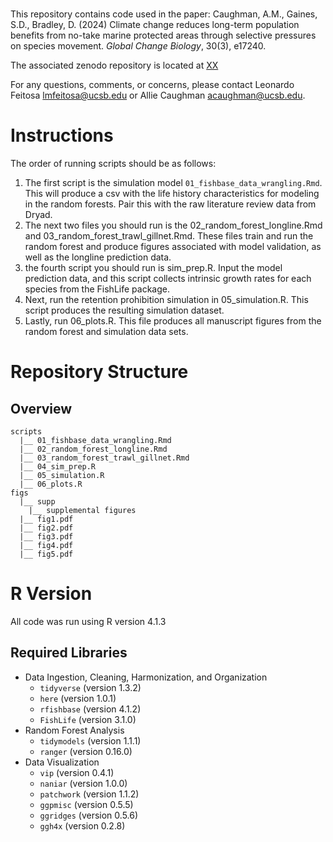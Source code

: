 # 

This repository contains code used in the paper: Caughman, A.M., Gaines, S.D., Bradley, D. (2024) Climate change reduces long-term population benefits from no-take marine protected areas through selective pressures on species movement. _Global Change Biology_, 30(3), e17240.

The associated zenodo repository is located at [XX](https://doi.org/10.5281/zenodo.14928150)

For any questions, comments, or concerns, please contact Leonardo Feitosa [lmfeitosa@ucsb.edu](lmfeitosa@ucsb.edu) or Allie Caughman [acaughman@ucsb.edu](acaughman@ucsb.edu).

# Instructions

The order of running scripts should be as follows: 

1. The first script is the simulation model `01_fishbase_data_wrangling.Rmd`. This will produce a csv with the life history 
characteristics for modeling in the random forests. Pair this with the raw literature review data from Dryad.
2. The next two files you should run is the 02_random_forest_longline.Rmd and 03_random_forest_trawl_gillnet.Rmd. These
files train and run the random forest and produce figures associated with model validation, as well as the longline
prediction data.
3. the fourth script you should run is sim_prep.R. Input the model prediction data, and this script collects intrinsic growth rates
for each species from the FishLife package.
4. Next, run the retention prohibition simulation in 05_simulation.R. This script produces the resulting simulation dataset.
5. Lastly, run 06_plots.R. This file produces all manuscript figures from the random forest and simulation data sets.

# Repository Structure

## Overview

```
scripts
  |__ 01_fishbase_data_wrangling.Rmd
  |__ 02_random_forest_longline.Rmd
  |__ 03_random_forest_trawl_gillnet.Rmd
  |__ 04_sim_prep.R
  |__ 05_simulation.R
  |__ 06_plots.R
figs
  |__ supp
    |__ supplemental figures
  |__ fig1.pdf
  |__ fig2.pdf
  |__ fig3.pdf
  |__ fig4.pdf
  |__ fig5.pdf
```

# R Version

All code was run using R version 4.1.3

## Required Libraries

+ Data Ingestion, Cleaning, Harmonization, and Organization
  - `tidyverse` (version 1.3.2)
  - `here` (version 1.0.1)
  - `rfishbase` (version 4.1.2)
  - `FishLife` (version 3.1.0)
+ Random Forest Analysis
  - `tidymodels` (version 1.1.1) 
  - `ranger` (version 0.16.0) 
+ Data Visualization
  - `vip` (version 0.4.1)
  - `naniar` (version 1.0.0)
  - `patchwork` (version 1.1.2)
  - `ggpmisc` (version 0.5.5)
  - `ggridges` (version 0.5.6)
  - `ggh4x` (version 0.2.8)
